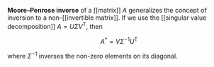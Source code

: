 **Moore–Penrose inverse** of a [[matrix]] $A$ generalizes the concept of inversion to a non-[[invertible matrix]]. If we use the [[singular value decomposition]] $A = U\Sigma V^\mathsf{T}$, then

$$
A^\dagger = V \Sigma^{-1} U^\mathsf{T}
$$

where $\Sigma^{-1}$ inverses the non-zero elements on its diagonal.